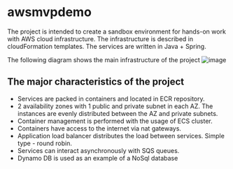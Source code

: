# awsmvpdemo

The project is intended to create a sandbox environment for hands-on work with AWS cloud infrastructure.
The infrastructure is described in cloudFormation templates.
The services are written in Java + Spring.

The following diagram shows the main infrastructure of the project
![image](https://github.com/SergeyVorobevepam/awsmvpdemo/assets/134205710/43f90670-1b79-41cd-9021-7cfcbe62572e)


## The major characteristics of the project
- Services are packed in containers and located in ECR repository.
- 2 availability zones with 1 public and private subnet in each AZ. The instances are evenly distributed between the AZ and private subnets.
- Container management is performed with the usage of ECS cluster.
- Containers have access to the internet via nat gateways.
- Application load balancer distributes the load between services. Simple type - round robin.
- Services can interact asynchronously with SQS queues.
- Dynamo DB is used as an example of a NoSql database
